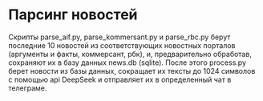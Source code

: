 # Парсинг новостей

Скрипты parse_aif.py, parse_kommersant.py и parse_rbc.py берут последние 10 новостей из соответствующих новостных порталов (аргументы и факты, коммерсант, рбк), и, предварительно обработав, сохраняют их в базу данных news.db (sqlite). 
После этого process.py берет новости из базы данных, сокращает их тексты до 1024 символов с помощью api DeepSeek и отправляет их в определенный чат в телеграме.

